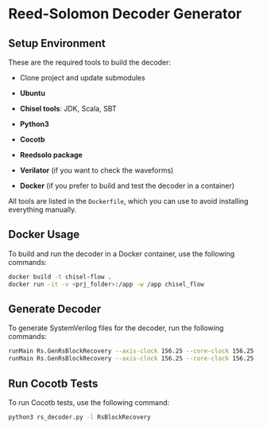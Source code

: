# Reed-Solomon Decoder Generator

## Setup Environment
These are the required tools to build the decoder:

- Clone project and update submodules

- **Ubuntu**
- **Chisel tools**: JDK, Scala, SBT
- **Python3**
- **Cocotb**
- **Reedsolo package**
- **Verilator** (if you want to check the waveforms)
- **Docker** (if you prefer to build and test the decoder in a container)

All tools are listed in the `Dockerfile`, which you can use to avoid installing everything manually.

## Docker Usage
To build and run the decoder in a Docker container, use the following commands:

```sh
docker build -t chisel-flow .
docker run -it -v <prj_folder>:/app -w /app chisel_flow
```

## Generate Decoder
To generate SystemVerilog files for the decoder, run the following commands:

```sh
runMain Rs.GenRsBlockRecovery --axis-clock 156.25 --core-clock 156.25 --symb-width 8 --bus-width 8 --poly 285 --fcr 0 --n-len 255 --k-len 239
runMain Rs.GenRsBlockRecovery --axis-clock 156.25 --core-clock 156.25 --symb-width 8 --bus-width 16 --poly 285 --fcr 0 --n-len 108 --k-len 106
```

## Run Cocotb Tests
To run Cocotb tests, use the following command:

```sh
python3 rs_decoder.py -l RsBlockRecovery
```
